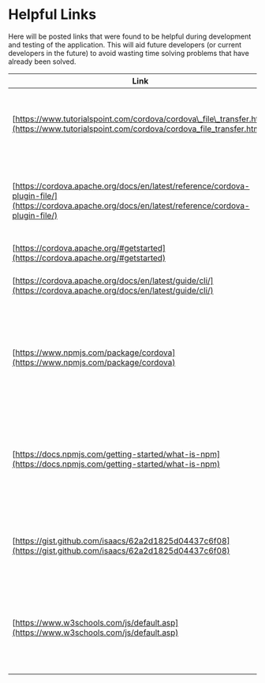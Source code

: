# Helpful Links

Here will be posted links that were found to be helpful during development and testing of the application. This will aid future developers (or current developers in the future) to avoid wasting time solving problems that have already been solved.


|Link|Description|
|----|-----------|
|[https://www.tutorialspoint.com/cordova/cordova\_file\_transfer.htm](https://www.tutorialspoint.com/cordova/cordova_file_transfer.htm)|Information about Cordova File Transfer plugin. Useful for debugging server upload.|
|[https://cordova.apache.org/docs/en/latest/reference/cordova-plugin-file/](https://cordova.apache.org/docs/en/latest/reference/cordova-plugin-file/)|Cordova File plugin. Contains code for reading, writing, and moving files using Cordova.|
|[https://cordova.apache.org/#getstarted](https://cordova.apache.org/#getstarted)|Cordova tutorial.|
|[https://cordova.apache.org/docs/en/latest/guide/cli/](https://cordova.apache.org/docs/en/latest/guide/cli/)|Very useful first-time Cordova guide.|
|[https://www.npmjs.com/package/cordova](https://www.npmjs.com/package/cordova)|npm's Cordova download page. Contains information about how to install Cordova using npm.|
|[https://docs.npmjs.com/getting-started/what-is-npm](https://docs.npmjs.com/getting-started/what-is-npm)|npm overview. What is npm? Very helpful for learning about how managing JavaScript packages works.|
|[https://gist.github.com/isaacs/62a2d1825d04437c6f08](https://gist.github.com/isaacs/62a2d1825d04437c6f08)|Makefile tutorial. Helpful for understanding what the makefile does.|
|[https://www.w3schools.com/js/default.asp](https://www.w3schools.com/js/default.asp)|This website has a lot of JavaScript tutorials, on anything from string manipulation to function definitions.|